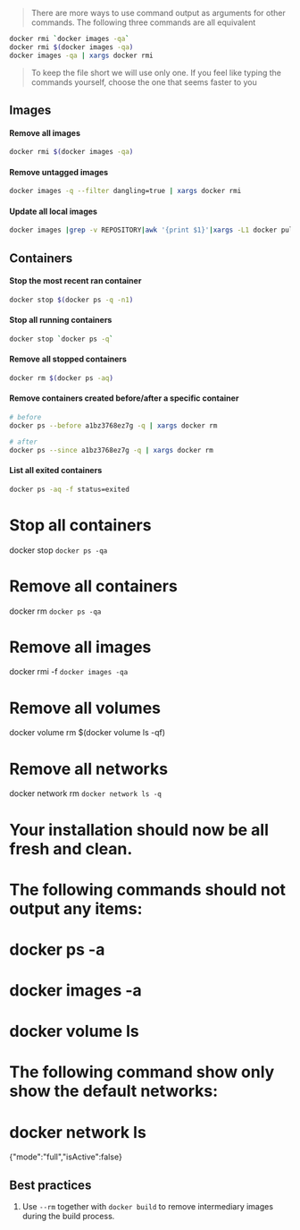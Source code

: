 > There are more ways to use command output as arguments for other commands.
> The following three commands are all equivalent
```bash
docker rmi `docker images -qa`
docker rmi $(docker images -qa)
docker images -qa | xargs docker rmi
```
> To keep the file short we will use only one. If you feel like typing the commands yourself, choose the one that seems faster to you

## Images

#### Remove all images
```bash
docker rmi $(docker images -qa)
```

#### Remove untagged images
```bash
docker images -q --filter dangling=true | xargs docker rmi
```

#### Update all local images
```bash
docker images |grep -v REPOSITORY|awk '{print $1}'|xargs -L1 docker pull
```

## Containers

#### Stop the most recent ran container
```bash
docker stop $(docker ps -q -n1)
```

#### Stop all running containers
```bash
docker stop `docker ps -q`
```

#### Remove all stopped containers
```bash
docker rm $(docker ps -aq)
```

#### Remove containers created before/after a specific container
```bash
# before
docker ps --before a1bz3768ez7g -q | xargs docker rm

# after
docker ps --since a1bz3768ez7g -q | xargs docker rm
```

#### List all exited containers
```bash
docker ps -aq -f status=exited
```

# Stop all containers
docker stop `docker ps -qa`

# Remove all containers
docker rm `docker ps -qa`

# Remove all images
docker rmi -f `docker images -qa `

# Remove all volumes
docker volume rm $(docker volume ls -qf)

# Remove all networks
docker network rm `docker network ls -q`

# Your installation should now be all fresh and clean.

# The following commands should not output any items:
# docker ps -a
# docker images -a 
# docker volume ls

# The following command show only show the default networks:
# docker network ls

{"mode":"full","isActive":false}

## Best practices

1. Use `--rm` together with `docker build` to remove intermediary images during the build process.
